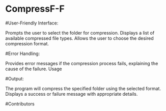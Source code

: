 # CompressF-F

#User-Friendly Interface:

Prompts the user to select the folder for compression.
Displays a list of available compressed file types.
Allows the user to choose the desired compression format.

#Error Handling:

Provides error messages if the compression process fails, explaining the cause of the failure.
Usage

#Output:

The program will compress the specified folder using the selected format.
Displays a success or failure message with appropriate details.

#Contributors

<Kamanzi Serge>
<Leny Pascal Ihirwe>
